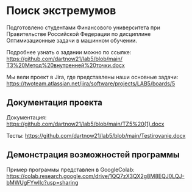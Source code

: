 # Поиск экстремумов
Подготовлено студентами Финансового университета при Правительстве Российской Федерации по дисциплине Оптимизационные задачи в машинном обучении. 

Подробнее узнать о задании можно по ссылке: https://github.com/dartnow21/lab5/blob/main/ТЗ%20Метод%20внутренней%20точки.docx

Мы вели проект в Jira, где представлены наши основные задачи: https://twoteam.atlassian.net/jira/software/projects/LAB5/boards/5

## Документация проекта 

Документация: https://github.com/dartnow21/lab5/blob/main/TZ5%20(1).docx

Тесты: https://github.com/dartnow21/lab5/blob/main/Testirovanie.docx

## Демонстрация возможностей программы

Пример программы представлен в GoogleColab: https://colab.research.google.com/drive/1QQ7zX3QX2g8M8EQJ0LQJ-bMWUgFYwIIc?usp=sharing
